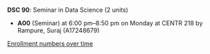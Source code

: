 **DSC 90**: Seminar in Data Science (2 units)

- **A00** (Seminar) at 6:00 pm–8:50 pm on Monday at CENTR 218 by Rampure, Suraj (A17248679)

[Enrollment numbers over time](./DSC90.tsv)
